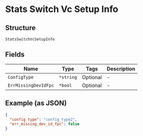 
# Stats Switch Vc Setup Info

## Structure

`StatsSwitchVcSetupInfo`

## Fields

| Name | Type | Tags | Description |
|  --- | --- | --- | --- |
| `ConfigType` | `*string` | Optional | - |
| `ErrMissingDevIdFpc` | `*bool` | Optional | - |

## Example (as JSON)

```json
{
  "config_type": "config_type2",
  "err_missing_dev_id_fpc": false
}
```

